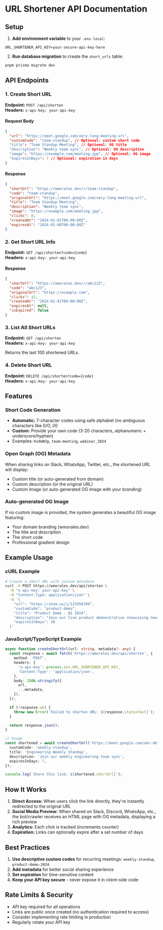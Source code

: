 # URL Shortener API Documentation

## Setup

1. **Add environment variable** to your `.env.local`:

```env
URL_SHORTENER_API_KEY=your-secure-api-key-here
```

2. **Run database migration** to create the `short_urls` table:

```bash
pnpm prisma migrate dev
```

## API Endpoints

### 1. Create Short URL

**Endpoint:** `POST /api/shorten`  
**Headers:** `x-api-key: your-api-key`

#### Request Body

```json
{
  "url": "https://meet.google.com/very-long-meeting-url",
  "customCode": "team-standup", // Optional: custom short code
  "title": "Team Standup Meeting", // Optional: OG title
  "description": "Weekly team sync", // Optional: OG description
  "image": "https://example.com/meeting.jpg", // Optional: OG image
  "expiresInDays": 7 // Optional: expiration in days
}
```

#### Response

```json
{
  "shortUrl": "https://wmorales.dev/r/team-standup",
  "code": "team-standup",
  "originalUrl": "https://meet.google.com/very-long-meeting-url",
  "title": "Team Standup Meeting",
  "description": "Weekly team sync",
  "image": "https://example.com/meeting.jpg",
  "clicks": 0,
  "createdAt": "2024-01-01T00:00:00Z",
  "expiresAt": "2024-01-08T00:00:00Z"
}
```

### 2. Get Short URL Info

**Endpoint:** `GET /api/shorten?code={code}`  
**Headers:** `x-api-key: your-api-key`

#### Response

```json
{
  "shortUrl": "https://wmorales.dev/r/abc123",
  "code": "abc123",
  "originalUrl": "https://example.com",
  "clicks": 42,
  "createdAt": "2024-01-01T00:00:00Z",
  "expiresAt": null,
  "isExpired": false
}
```

### 3. List All Short URLs

**Endpoint:** `GET /api/shorten`  
**Headers:** `x-api-key: your-api-key`

Returns the last 100 shortened URLs.

### 4. Delete Short URL

**Endpoint:** `DELETE /api/shorten?code={code}`  
**Headers:** `x-api-key: your-api-key`

## Features

### Short Code Generation

- **Automatic:** 7-character codes using safe alphabet (no ambiguous characters like 0/O, l/I)
- **Custom:** Provide your own code (3-20 characters, alphanumeric + underscore/hyphen)
- Examples: `Kx9mN3p`, `team-meeting`, `webinar_2024`

### Open Graph (OG) Metadata

When sharing links on Slack, WhatsApp, Twitter, etc., the shortened URL will display:

- Custom title (or auto-generated from domain)
- Custom description (or the original URL)
- Custom image (or auto-generated OG image with your branding)

### Auto-generated OG Image

If no custom image is provided, the system generates a beautiful OG image featuring:

- Your domain branding (wmorales.dev)
- The title and description
- The short code
- Professional gradient design

## Example Usage

### cURL Example

```bash
# Create a short URL with custom metadata
curl -X POST https://wmorales.dev/api/shorten \
  -H "x-api-key: your-api-key" \
  -H "Content-Type: application/json" \
  -d '{
    "url": "https://zoom.us/j/123456789",
    "customCode": "product-demo",
    "title": "Product Demo - Q1 2024",
    "description": "Join our live product demonstration showcasing new features",
    "expiresInDays": 30
  }'
```

### JavaScript/TypeScript Example

```typescript
async function createShortUrl(url: string, metadata?: any) {
  const response = await fetch('https://wmorales.dev/api/shorten', {
    method: 'POST',
    headers: {
      'x-api-key': process.env.URL_SHORTENER_API_KEY,
      'Content-Type': 'application/json',
    },
    body: JSON.stringify({
      url,
      ...metadata,
    }),
  });

  if (!response.ok) {
    throw new Error(`Failed to shorten URL: ${response.statusText}`);
  }

  return response.json();
}

// Usage
const shortened = await createShortUrl('https://meet.google.com/abc-defg-hij', {
  customCode: 'weekly-standup',
  title: 'Engineering Weekly Standup',
  description: 'Join our weekly engineering team sync',
  expiresInDays: 7,
});

console.log(`Share this link: ${shortened.shortUrl}`);
```

## How It Works

1. **Direct Access:** When users click the link directly, they're instantly redirected to the original URL
2. **Social Media Preview:** When shared on Slack, Discord, WhatsApp, etc., the bot/crawler receives an HTML page with OG metadata, displaying a rich preview
3. **Analytics:** Each click is tracked (increments counter)
4. **Expiration:** Links can optionally expire after a set number of days

## Best Practices

1. **Use descriptive custom codes** for recurring meetings: `weekly-standup`, `product-demo-2024`
2. **Add metadata** for better social sharing experience
3. **Set expiration** for time-sensitive content
4. **Keep your API key secure** - never expose it in client-side code

## Rate Limits & Security

- API key required for all operations
- Links are public once created (no authentication required to access)
- Consider implementing rate limiting in production
- Regularly rotate your API key
